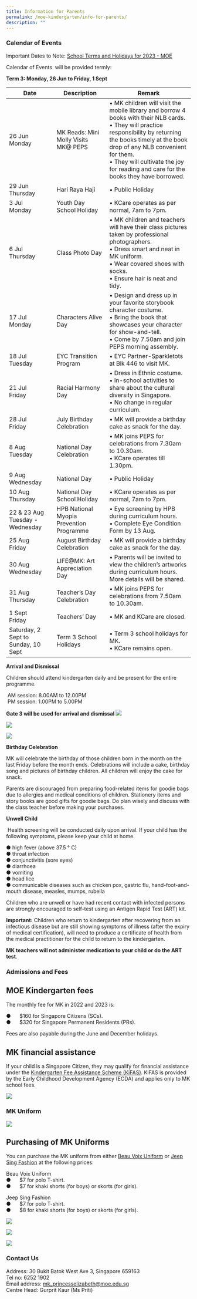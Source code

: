 ```yaml
---
title: Information for Parents
permalink: /moe-kindergarten/info-for-parents/
description: ""
---
```

### Calendar of Events ###

Important Dates to Note: [School Terms and Holidays for 2023 - MOE](https://www.moe.gov.sg/news/press-releases/20221019-school-terms-and-holidays-for-2023)

Calendar of Events&nbsp; will be provided termly:

**Term 3: Monday, 26 Jun to Friday, 1 Sept**

| Date | Description | Remark |
| -------- | -------- | -------- |
| 26 Jun <br> Monday     | MK Reads: Mini Molly Visits MK@ PEPS     | • MK children will visit the mobile library and borrow 4 books with their NLB cards.<br>• They will practice responsibility by returning the books timely at the book drop of any NLB convenient for them.<br>• They will cultivate the joy for reading and care for the books they have borrowed.     |
| 29 Jun <br> Thursday    | Hari Raya Haji     | • Public Holiday     |
| 3 Jul <br> Monday    | Youth Day School Holiday     | • KCare operates as per normal, 7am to 7pm.     |
| 6 Jul <br> Thursday    | Class Photo Day     |  • MK children and teachers will have their class pictures taken by professional photographers.<br>• Dress smart and neat in MK uniform.<br>• Wear covered shoes with socks.<br>• Ensure hair is neat and tidy.   |
| 17 Jul <br> Monday    | Characters Alive Day    |  • Design and dress up in your favorite storybook character costume.<br>• Bring the book that showcases your character for show-and-tell.<br>• Come by 7.50am and join PEPS morning assembly.    |
| 18 Jul <br> Tuesday    | EYC Transition Program     |  • EYC Partner-Sparkletots at Blk 446 to visit MK.    |
| 21 Jul <br> Friday    | Racial Harmony Day     |  • Dress in Ethnic costume.<br>• In-school activities to share about the cultural diversity in Singapore.<br>• No change in regular curriculum.    |
| 28 Jul <br>Friday    | July Birthday Celebration     |  • MK will provide a birthday cake as snack for the day.    |
| 8 Aug <br> Tuesday    | National Day Celebration     | • MK joins PEPS for celebrations from 7.30am to 10.30am.<br>• KCare operates till 1.30pm.     |
| 9 Aug <br> Wednesday    | National Day     | • Public Holiday     |
| 10 Aug <br> Thursday    | National Day School Holiday     | • KCare operates as per normal, 7am to 7pm.     |
| 22 &amp; 23 Aug <br> Tuesday - Wednesday    | HPB National Myopia Prevention Programme     |  • Eye screening by HPB during curriculum hours.<br>• Complete Eye Condition Form by 13 Aug.    |
| 25 Aug <br> Friday    | August Birthday Celebration     | • MK will provide a birthday cake as snack for the day.     |
| 30 Aug <br> Wednesday    | LIFE@MK: Art Appreciation Day     |  • Parents will be invited to view the children’s artworks during curriculum hours. <br>More details will be shared.    |
| 31 Aug <br> Thursday    | Teacher’s Day Celebration     |  • MK joins PEPS for celebrations from 7.50am to 10.30am.    |
| 1 Sept <br> Friday    | Teachers’ Day     | • MK and KCare are closed.  |
| Saturday, 2 Sept to Sunday, 10 Sept    | Term 3 School Holidays     | • Term 3 school holidays for MK.<br>• KCare remains open.     |


 **Arrival and Dismissal**

Children should attend kindergarten daily and be present for the entire programme.

&nbsp;AM session: 8.00AM to 12.00PM <br>
&nbsp;PM session: 1.00PM to 5.00PM <br>

**Gate 3 will be used for arrival and dismissal**
![](/images/2023%20MK/Picture8.png)

![](/images/2023%20MK/Picture9.png)

![](/images/2023%20MK/Picture10.png)


**Birthday Celebration**

MK will celebrate the birthday of those children born in the month on the last Friday before the month ends. Celebrations will include a cake, birthday song and pictures of birthday children. All children will enjoy the cake for snack.

Parents are discouraged from preparing food-related items for goodie bags due to allergies and medical conditions of children. Stationery items and story books are good gifts for goodie bags. Do plan wisely and discuss with the class teacher before making your purchases.

**Unwell Child**

&nbsp;Health screening will be conducted daily upon arrival.
If your child has the following symptoms, please keep your child at home.

●&nbsp;high fever (above 37.5 ° C)<br>
●&nbsp;throat infection <br>
●&nbsp;conjunctivitis (sore eyes) <br>
●&nbsp;diarrhoea <br>
●&nbsp;vomiting <br>
●&nbsp;head lice <br>
●&nbsp;communicable diseases such as chicken pox, gastric flu, hand-foot-and-mouth disease, measles, mumps, rubella

Children who are unwell or have had recent contact with infected persons are strongly encouraged to self-test using an Antigen Rapid Test (ART) kit.

**Important:** Children who return to kindergarten after recovering from an infectious disease but are still showing symptoms of illness (after the expiry of medical certification), will need to produce a certificate of health from the medical practitioner for the child to return to the kindergarten.

**MK teachers will not administer medication to your child or do the ART test**.


### Admissions and Fees ###

MOE Kindergarten fees
---------------------

The monthly fee for MK in 2022 and 2023 is:

●&nbsp;&nbsp;&nbsp;&nbsp;&nbsp; $160 for Singapore Citizens (SCs). <br>
●&nbsp;&nbsp;&nbsp;&nbsp;&nbsp; $320 for Singapore Permanent Residents (PRs).

Fees are also payable during the June and December holidays.

MK financial assistance
-----------------------

If your child is a Singapore Citizen, they may qualify for financial assistance under the [Kindergarten Fee Assistance Scheme (KiFAS)](https://www.ecda.gov.sg/Pages/Subsidies-and-Financial-Assistance.aspx#KIFAS). KiFAS is provided by the Early Childhood Development Agency (ECDA) and applies only to MK school fees.

![](/images/2023%20MK/Picture11.png)

### MK Uniform ###

![](/images/2023%20MK/Picture12.png)



Purchasing of MK Uniforms
-------------------------

You can purchase the MK uniform from either [Beau Voix Uniform](https://beauvoix.com/preschool/) or [Jeep Sing Fashion](https://jeepsinguniform.com/collections/moe-kindergarten-uniforms) at the following prices:

Beau Voix Uniform <br>
●&nbsp;&nbsp;&nbsp;&nbsp;&nbsp; $7 for polo T-shirt. <br>
●&nbsp;&nbsp;&nbsp;&nbsp;&nbsp; $7 for khaki shorts (for boys) or skorts (for girls).

Jeep Sing Fashion <br>
●&nbsp;&nbsp;&nbsp;&nbsp;&nbsp; $7 for polo T-shirt. <br>
●&nbsp;&nbsp;&nbsp;&nbsp;&nbsp; $8 for khaki shorts (for boys) or skorts (for girls).

![](/images/2023%20MK/Picture13.png)

![](/images/2023%20MK/Picture14.png)

![](/images/2023%20MK/Picture15.png)


### Contact Us ###

Address: 30 Bukit Batok West Ave 3, Singapore 659163 <br>
Tel no: 6252 1902 <br>
Email address: [mk\_princesselizabeth@moe.edu.sg](mailto:mk_princesselizabeth@moe.edu.sg) <br>
Centre Head: Gurprit Kaur (Ms Priti)